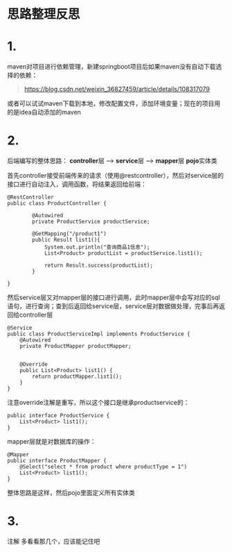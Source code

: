 # 思路整理反思
# 1.
maven对项目进行依赖管理，新建springboot项目后如果maven没有自动下载选择的依赖：

> https://blog.csdn.net/weixin_36827459/article/details/108317079

或者可以试试maven下载到本地，修改配置文件，添加环境变量；现在的项目用的是idea自动添加的maven
# 2.
后端编写的整体思路：
**controller**层 --> **service**层 --> **mapper**层
**pojo**实体类

首先controller接受前端传来的请求（使用@restcontroller），然后对service层的接口进行自动注入，调用函数，将结果返回给前端：

```
@RestController
public class ProductController {

        @Autowired
        private ProductService productService;

        @GetMapping("/product1")
        public Result list1(){
            System.out.println("查询商品1信息");
            List<Product> productList = productService.list1();

            return Result.success(productList);
        }

}

```
然后service层又对mapper层的接口进行调用，此时mapper层中会写对应的sql语句，进行查询；查到后返回给service层，service层对数据做处理，完事后再返回给controller层
```
@Service
public class ProductServiceImpl implements ProductService {
    @Autowired
    private ProductMapper productMapper;


    @Override
    public List<Product> list1() {
        return productMapper.list1();
    }
}
```
注意override注解是重写，所以这个接口是继承productservice的：
```
public interface ProductService {
    List<Product> list1();
}
```
mapper层就是对数据库的操作：
```
@Mapper
public interface ProductMapper {
    @Select("select * from product where productType = 1")
    List<Product> list1();
}
```

整体思路是这样，然后pojo里面定义所有实体类

# 3.
注解
多看看那几个，应该能记住吧



